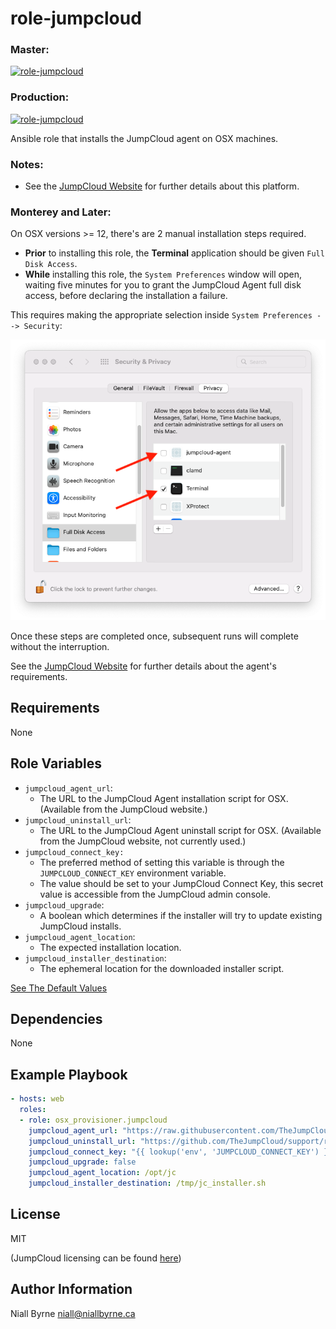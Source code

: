 # role-jumpcloud

### Master:
[![role-jumpcloud](https://github.com/osx-provisioner/role-jumpcloud/actions/workflows/push.yml/badge.svg?branch=master)](https://github.com/osx-provisioner/role-jumpcloud/actions/workflows/push.yml)

### Production:
[![role-jumpcloud](https://github.com/osx-provisioner/role-jumpcloud/actions/workflows/push.yml/badge.svg?branch=production)](https://github.com/osx-provisioner/role-jumpcloud/actions/workflows/push.yml)

Ansible role that installs the JumpCloud agent on OSX machines.

### Notes:
- See the [JumpCloud Website](https://jumpcloud.com/) for further details about this platform.

### Monterey and Later:

On OSX versions >= 12, there's are 2 manual installation steps required.
- **Prior** to installing this role, the **Terminal** application should be given `Full Disk Access`.  
- **While** installing this role, the `System Preferences` window will open, waiting five minutes for you to grant the JumpCloud Agent full disk access, before declaring the installation a failure.  

This requires making the appropriate selection inside `System Preferences --> Security`:

![SystemPreferences](.documentation/SystemPreferences.png)

Once these steps are completed once, subsequent runs will complete without the interruption.

See the [JumpCloud Website](https://jumpcloud.com/) for further details about the agent's requirements.

Requirements
------------

None

Role Variables
--------------

- `jumpcloud_agent_url`:
    - The URL to the JumpCloud Agent installation script for OSX.  (Available from the JumpCloud website.)
- `jumpcloud_uninstall_url`:
    - The URL to the JumpCloud Agent uninstall script for OSX.  (Available from the JumpCloud website, not currently used.)
- `jumpcloud_connect_key:`
    - The preferred method of setting this variable is through the `JUMPCLOUD_CONNECT_KEY` environment variable.
    - The value should be set to your JumpCloud Connect Key, this secret value is accessible from the JumpCloud admin console. 
- `jumpcloud_upgrade`:
    - A boolean which determines if the installer will try to update existing JumpCloud installs.
- `jumpcloud_agent_location`:
    - The expected installation location.
- `jumpcloud_installer_destination`:
    - The ephemeral location for the downloaded installer script.

[See The Default Values](defaults/main.yml)

Dependencies
------------

None

Example Playbook
----------------

```yaml
- hosts: web
  roles:
  - role: osx_provisioner.jumpcloud
    jumpcloud_agent_url: "https://raw.githubusercontent.com/TheJumpCloud/support/master/scripts/macos/install_agent_and_serviceaccount.sh"
    jumpcloud_uninstall_url: "https://github.com/TheJumpCloud/support/releases/download/mac_agent_uninstaller/remove_mac_agent.sh"
    jumpcloud_connect_key: "{{ lookup('env', 'JUMPCLOUD_CONNECT_KEY') }}"
    jumpcloud_upgrade: false
    jumpcloud_agent_location: /opt/jc
    jumpcloud_installer_destination: /tmp/jc_installer.sh
```

License
-------

MIT

(JumpCloud licensing can be found [here](https://jumpcloud.com/legal))

Author Information
------------------

Niall Byrne <niall@niallbyrne.ca>
